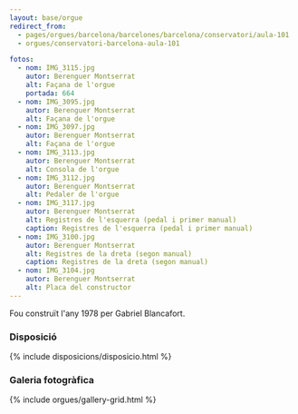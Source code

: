 ```yaml
---
layout: base/orgue
redirect_from:
  - pages/orgues/barcelona/barcelones/barcelona/conservatori/aula-101
  - orgues/conservatori-barcelona-aula-101

fotos:
  - nom: IMG_3115.jpg
    autor: Berenguer Montserrat
    alt: Façana de l'orgue
    portada: 664
  - nom: IMG_3095.jpg
    autor: Berenguer Montserrat
    alt: Façana de l'orgue
  - nom: IMG_3097.jpg
    autor: Berenguer Montserrat
    alt: Façana de l'orgue
  - nom: IMG_3113.jpg
    autor: Berenguer Montserrat
    alt: Consola de l'orgue
  - nom: IMG_3112.jpg
    autor: Berenguer Montserrat
    alt: Pedaler de l'orgue
  - nom: IMG_3117.jpg
    autor: Berenguer Montserrat
    alt: Registres de l'esquerra (pedal i primer manual)
    caption: Registres de l'esquerra (pedal i primer manual)
  - nom: IMG_3100.jpg
    autor: Berenguer Montserrat
    alt: Registres de la dreta (segon manual)
    caption: Registres de la dreta (segon manual)
  - nom: IMG_3104.jpg
    autor: Berenguer Montserrat
    alt: Placa del constructor
---
```


Fou construït l'any 1978 per Gabriel Blancafort.

### Disposició

{% include disposicions/disposicio.html %}

### Galeria fotogràfica

{% include orgues/gallery-grid.html %}

